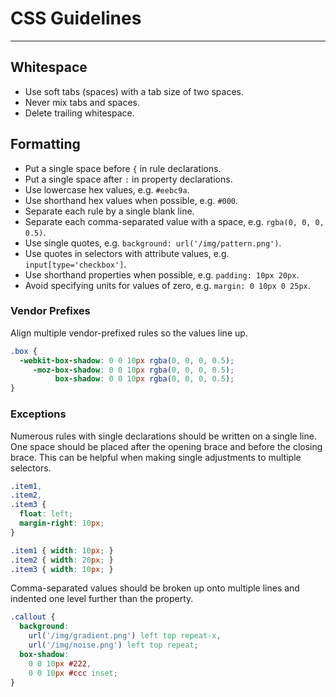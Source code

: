 # CSS Guidelines

---

## Whitespace

* Use soft tabs (spaces) with a tab size of two spaces.
* Never mix tabs and spaces.
* Delete trailing whitespace.

## Formatting

* Put a single space before `{` in rule declarations.
* Put a single space after `:` in property declarations.
* Use lowercase hex values, e.g. `#eebc9a`.
* Use shorthand hex values when possible, e.g. `#000`.
* Separate each rule by a single blank line.
* Separate each comma-separated value with a space, e.g. `rgba(0, 0, 0, 0.5)`.
* Use single quotes, e.g. `background: url('/img/pattern.png')`.
* Use quotes in selectors with attribute values, e.g. `input[type='checkbox']`.
* Use shorthand properties when possible, e.g. `padding: 10px 20px`.
* Avoid specifying units for values of zero, e.g. `margin: 0 10px 0 25px`.

### Vendor Prefixes

Align multiple vendor-prefixed rules so the values line up.

```css
.box {
  -webkit-box-shadow: 0 0 10px rgba(0, 0, 0, 0.5);
     -moz-box-shadow: 0 0 10px rgba(0, 0, 0, 0.5);
          box-shadow: 0 0 10px rgba(0, 0, 0, 0.5);
}
```

### Exceptions

Numerous rules with single declarations should be written on a single line. One
space should be placed after the opening brace and before the closing brace.
This can be helpful when making single adjustments to multiple selectors.

```css
.item1,
.item2,
.item3 {
  float: left;
  margin-right: 10px;
}

.item1 { width: 10px; }
.item2 { width: 20px; }
.item3 { width: 10px; }
```

Comma-separated values should be broken up onto multiple lines and indented one
level further than the property.

```css
.callout {
  background:
    url('/img/gradient.png') left top repeat-x,
    url('/img/noise.png') left top repeat;
  box-shadow:
    0 0 10px #222,
    0 0 10px #ccc inset;
}
```
